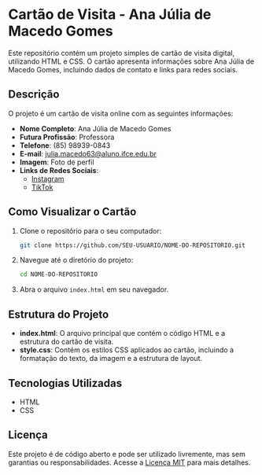 # Cartão de Visita - Ana Júlia de Macedo Gomes

Este repositório contém um projeto simples de cartão de visita digital, utilizando HTML e CSS. O cartão apresenta informações sobre Ana Júlia de Macedo Gomes, incluindo dados de contato e links para redes sociais.

## Descrição

O projeto é um cartão de visita online com as seguintes informações:

- **Nome Completo**: Ana Júlia de Macedo Gomes
- **Futura Profissão**: Professora
- **Telefone**: (85) 98939-0843
- **E-mail**: julia.macedo63@aluno.ifce.edu.br
- **Imagem**: Foto de perfil
- **Links de Redes Sociais**:
  - [Instagram](https://www.instagram.com/ana.julia.mg/)
  - [TikTok](https://www.tiktok.com/@anajulia.go?_t=8sK4TmyvgLG&_r=1)

## Como Visualizar o Cartão

1. Clone o repositório para o seu computador:

    ```bash
    git clone https://github.com/SEU-USUARIO/NOME-DO-REPOSITORIO.git
    ```

2. Navegue até o diretório do projeto:

    ```bash
    cd NOME-DO-REPOSITORIO
    ```

3. Abra o arquivo `index.html` em seu navegador.

## Estrutura do Projeto

- **index.html**: O arquivo principal que contém o código HTML e a estrutura do cartão de visita.
- **style.css**: Contém os estilos CSS aplicados ao cartão, incluindo a formatação do texto, da imagem e a estrutura de layout.

## Tecnologias Utilizadas

- HTML
- CSS

## Licença

Este projeto é de código aberto e pode ser utilizado livremente, mas sem garantias ou responsabilidades. Acesse a [Licença MIT](LICENSE) para mais detalhes.
